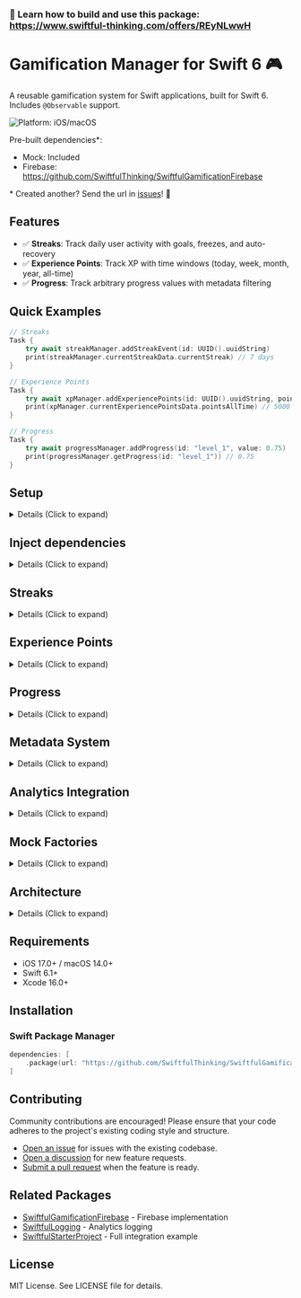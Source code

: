 ### 🚀 Learn how to build and use this package: https://www.swiftful-thinking.com/offers/REyNLwwH

# Gamification Manager for Swift 6 🎮

A reusable gamification system for Swift applications, built for Swift 6. Includes `@Observable` support.

![Platform: iOS/macOS](https://img.shields.io/badge/platform-iOS%20%7C%20macOS-blue)

Pre-built dependencies*:

- Mock: Included
- Firebase: https://github.com/SwiftfulThinking/SwiftfulGamificationFirebase

\* Created another? Send the url in [issues](https://github.com/SwiftfulThinking/SwiftfulGamification/issues)! 🥳

## Features

- ✅ **Streaks**: Track daily user activity with goals, freezes, and auto-recovery
- ✅ **Experience Points**: Track XP with time windows (today, week, month, year, all-time)
- ✅ **Progress**: Track arbitrary progress values with metadata filtering

## Quick Examples

```swift
// Streaks
Task {
    try await streakManager.addStreakEvent(id: UUID().uuidString)
    print(streakManager.currentStreakData.currentStreak) // 7 days
}

// Experience Points
Task {
    try await xpManager.addExperiencePoints(id: UUID().uuidString, points: 100)
    print(xpManager.currentExperiencePointsData.pointsAllTime) // 5000 XP
}

// Progress
Task {
    try await progressManager.addProgress(id: "level_1", value: 0.75)
    print(progressManager.getProgress(id: "level_1")) // 0.75
}
```

## Setup

<details>
<summary> Details (Click to expand) </summary>
<br>

#### Create instances of managers:

```swift
// Streaks
let streakManager = StreakManager(
    services: any StreakServices,
    configuration: StreakConfiguration,
    logger: GamificationLogger?
)

// Experience Points
let xpManager = ExperiencePointsManager(
    services: any ExperiencePointsServices,
    configuration: ExperiencePointsConfiguration,
    logger: GamificationLogger?
)

// Progress
let progressManager = ProgressManager(
    services: any ProgressServices,
    configuration: ProgressConfiguration,
    logger: GamificationLogger?
)
```

#### Development vs Production:

```swift
#if DEBUG
let streakManager = StreakManager(
    services: MockStreakServices(),
    configuration: StreakConfiguration.mockDefault()
)
#else
let streakManager = StreakManager(
    services: FirebaseStreakServices(),
    configuration: StreakConfiguration.myConfig()
)
#endif
```

#### Optionally add to SwiftUI environment as @Observable

```swift
Text("Hello, world!")
    .environment(streakManager)
    .environment(xpManager)
    .environment(progressManager)
```

</details>

## Inject dependencies

<details>
<summary> Details (Click to expand) </summary>
<br>

Each manager is initialized with a `Services` protocol. This is a public protocol you can use to create your own dependency.

`Mock` implementations are included for SwiftUI previews and testing.

```swift
// Mock with blank data
let services = MockStreakServices()

// Mock with custom data
let data = CurrentStreakData.mockActive(currentStreak: 10)
let services = MockStreakServices(data: data)
```

Other services are not directly included, so that the developer can pick-and-choose which dependencies to add to the project.

You can create your own services by conforming to the protocols:

```swift
public protocol StreakServices: Sendable {
    var remote: RemoteStreakService { get }
    var local: LocalStreakPersistence { get }
}

public protocol ExperiencePointsServices: Sendable {
    var remote: RemoteExperiencePointsService { get }
    var local: LocalExperiencePointsPersistence { get }
}

public protocol ProgressServices: Sendable {
    var remote: RemoteProgressService { get }
    var local: LocalProgressPersistence { get }
}
```

</details>

## Streaks

<details>
<summary> Details (Click to expand) </summary>
<br>

### Configuration

```swift
let config = StreakConfiguration(
    streakId: "main",
    eventsRequiredPerDay: 1,          // Number of events needed per day
    useServerCalculation: false,      // Client or server-side calculation
    leewayHours: 4,                   // Grace period around midnight
    autoConsumeFreeze: true           // Auto-use freezes to save streaks
)
```

### Log In / Log Out

```swift
// Log in (starts remote listener and loads cached data)
try await streakManager.logIn(userId: "user_123")

// Log out (stops listeners and clears local data)
streakManager.logOut()
```

### Add Streak Events

```swift
// Add event for today
try await streakManager.addStreakEvent(
    id: UUID().uuidString,
    timestamp: Date(),
    metadata: ["action": "completed_workout"]
)

// Get all events
let events = try await streakManager.getAllStreakEvents()

// Delete all events (for testing)
try await streakManager.deleteAllStreakEvents()
```

### Streak Freezes

```swift
// Add a freeze (protects streak for 1 day)
try await streakManager.addStreakFreeze(
    id: UUID().uuidString,
    expiresAt: Date().addingTimeInterval(86400 * 30) // 30 days from now
)

// Manually use freezes to save current streak
try await streakManager.useStreakFreezes()

// Get all freezes
let freezes = try await streakManager.getAllStreakFreezes()
```

### Access Current Streak Data

```swift
let data = streakManager.currentStreakData

// Streak info
data.currentStreak              // Current streak count
data.longestStreak              // All-time longest streak
data.streakStartDate            // When current streak started
data.lastEventDate              // Last event timestamp
data.status                     // active, atRisk, broken, or noEvents

// Goal-based tracking
data.eventsRequiredPerDay       // Events needed per day
data.todayEventCount            // Events logged today
data.isGoalMet                  // Has today's goal been met?
data.goalProgress               // Progress toward today's goal (0.0-1.0)

// Freeze management
data.freezesRemaining           // Available freezes
data.freezesNeededToSaveStreak  // Freezes needed to save streak
data.canStreakBeSaved           // Can freezes save the streak?

// Calendar display
data.getCalendarDaysWithEvents()          // All days with events (last 60 days)
data.getCalendarDaysWithEventsThisWeek()  // Days with events this week
```

### Recalculate Streak

```swift
// Force recalculation (useful after config changes)
streakManager.recalculateStreak()
```

### Streak Status

```swift
switch streakManager.currentStreakData.status {
case .noEvents:
    print("No streak started yet")
case .active(let daysSince):
    print("Active streak! Last event: \(daysSince) days ago")
case .atRisk:
    print("Streak at risk! Log an event today!")
case .broken(let daysSince):
    print("Streak broken. Last event: \(daysSince) days ago")
}
```

</details>

## Experience Points

<details>
<summary> Details (Click to expand) </summary>
<br>

### Configuration

```swift
let config = ExperiencePointsConfiguration(
    experienceKey: "main",
    useServerCalculation: false  // Client or server-side calculation
)
```

### Log In / Log Out

```swift
// Log in (starts remote listener and loads cached data)
try await xpManager.logIn(userId: "user_123")

// Log out (stops listeners and clears local data)
xpManager.logOut()
```

### Add Experience Points

```swift
// Add XP with metadata
try await xpManager.addExperiencePoints(
    id: UUID().uuidString,
    points: 100,
    metadata: ["action": "completed_level", "level": 5]
)

// Get all events
let events = try await xpManager.getAllExperiencePointsEvents()

// Get events filtered by metadata
let levelEvents = try await xpManager.getAllExperiencePointsEvents(
    forField: "level",
    equalTo: 5
)

// Delete all events (for testing)
try await xpManager.deleteAllExperiencePointsEvents()
```

### Access Current XP Data

```swift
let data = xpManager.currentExperiencePointsData

// Points by time window
data.pointsAllTime          // Total XP earned (all-time)
data.pointsToday            // Points earned today
data.pointsThisWeek         // Points earned this week (Sunday-today)
data.pointsLast7Days        // Points earned last 7 days (rolling)
data.pointsThisMonth        // Points earned this month (1st-today)
data.pointsLast30Days       // Points earned last 30 days (rolling)
data.pointsThisYear         // Points earned this year (Jan 1-today)
data.pointsLast12Months     // Points earned last 12 months (rolling)

// Event tracking
data.eventsTodayCount       // Number of XP events today
data.lastEventDate          // Last event timestamp

// Timestamps
data.createdAt              // First event ever
data.updatedAt              // Last update timestamp

// Status
data.isDataStale            // Data hasn't updated in 1+ hour
data.daysSinceLastEvent     // Days since last XP event

// Calendar display
data.getCalendarDaysWithEvents()          // All days with events (last 60 days)
data.getCalendarDaysWithEventsThisWeek()  // Days with events this week
```

### Recalculate XP

```swift
// Force recalculation (useful after config changes)
xpManager.recalculateExperiencePoints()
```

</details>

## Progress

<details>
<summary> Details (Click to expand) </summary>
<br>

### Configuration

```swift
let config = ProgressConfiguration(
    progressKey: "main"
)
```

### Log In / Log Out

```swift
// Log in (bulk loads all progress and starts streaming updates)
try await progressManager.logIn(userId: "user_123")

// Log out (stops listeners and clears local data)
await progressManager.logOut()
```

### Add Progress

```swift
// Add or update progress (0.0 to 1.0)
try await progressManager.addProgress(
    id: "level_1",
    value: 0.75,
    metadata: ["world": "forest", "difficulty": "hard"]
)

// Progress NEVER decreases - only increases
// Attempting to set a lower value will be ignored
```

### Get Progress

```swift
// Get single progress value (synchronous)
let progress = progressManager.getProgress(id: "level_1") // 0.75

// Get full progress item (synchronous)
let item = progressManager.getProgressItem(id: "level_1")
print(item?.dateModified) // Last update time

// Get all progress values (synchronous)
let allProgress = progressManager.getAllProgress() // ["level_1": 0.75, "level_2": 0.5]

// Get all progress items (synchronous)
let allItems = progressManager.getAllProgressItems()
```

### Filter by Metadata

```swift
// Get progress items by metadata field
let forestLevels = progressManager.getProgressItems(
    forMetadataField: "world",
    equalTo: "forest"
)

// Get max progress for filtered items
let maxForestProgress = progressManager.getMaxProgress(
    forMetadataField: "world",
    equalTo: "forest"
) // 0.75 (highest progress in forest world)
```

### Delete Progress

```swift
// Delete single item
try await progressManager.deleteProgress(id: "level_1")

// Delete all items
try await progressManager.deleteAllProgress()
```

### Progress Features

- **Synchronous reads**: All get methods are synchronous (read from in-memory cache)
- **Optimistic updates**: UI updates immediately, remote sync happens in background
- **Never decreases**: Progress values only increase, never decrease
- **Conflict resolution**: If local is ahead of remote, local value is pushed to remote
- **Metadata filtering**: Filter and query progress by custom metadata fields
- **Real-time sync**: Automatic streaming of updates from remote

</details>

## Metadata System

<details>
<summary> Details (Click to expand) </summary>
<br>

All events support metadata as `[String: GamificationDictionaryValue]`:

```swift
// Supported types
metadata["string_key"] = "value"
metadata["int_key"] = 42
metadata["double_key"] = 3.14
metadata["bool_key"] = true
metadata["date_key"] = Date()
```

### Use Cases

```swift
// Streak events - track what action triggered the event
try await streakManager.addStreakEvent(
    id: UUID().uuidString,
    metadata: ["action": "workout", "duration_minutes": 30]
)

// XP events - track source of XP
try await xpManager.addExperiencePoints(
    id: UUID().uuidString,
    points: 100,
    metadata: ["source": "quest", "quest_id": "forest_1", "difficulty": "hard"]
)

// Progress - categorize and filter
try await progressManager.addProgress(
    id: "level_1",
    value: 0.75,
    metadata: ["world": "forest", "difficulty": "hard", "stars": 2]
)

// Filter by metadata
let forestLevels = progressManager.getProgressItems(
    forMetadataField: "world",
    equalTo: "forest"
)
```

</details>

## Analytics Integration

<details>
<summary> Details (Click to expand) </summary>
<br>

All managers support optional analytics logging:

```swift
// Create logger (see SwiftfulLogging package)
let logger = LogManager(services: [
    FirebaseAnalyticsService(),
    MixpanelService()
])

// Inject into managers
let streakManager = StreakManager(
    services: services,
    configuration: config,
    logger: logger
)
```

### Tracked Events

**StreakManager** (15 events):
- `StreakMan_RemoteListener_Start/Success/Fail`
- `StreakMan_SaveLocal_Start/Success/Fail`
- `StreakMan_CalculateStreak_Start/Success/Fail`
- `StreakMan_Freeze_AutoConsumed`
- `StreakMan_AddStreakFreeze_Start/Success/Fail`
- `StreakMan_UseStreakFreeze_Start/Success/Fail`

**ExperiencePointsManager** (12 events):
- `XPMan_RemoteListener_Start/Success/Fail`
- `XPMan_SaveLocal_Start/Success/Fail`
- `XPMan_CalculateXP_Start/Success/Fail`
- `XPMan_AddExperiencePoints_Start/Success/Fail`

**ProgressManager** (13 events):
- `ProgressMan_BulkLoad_Start/Success/Fail`
- `ProgressMan_RemoteListener_Start/Success/Fail`
- `ProgressMan_SaveLocal_Success/Fail`
- `ProgressMan_AddProgress_Start/Success/Fail`
- `ProgressMan_DeleteProgress_Start/Success/Fail`
- `ProgressMan_DeleteAllProgress_Start/Success/Fail`

### Event Parameters

All events include relevant parameters:

```swift
// Streak data
"current_streak_current_streak": 7
"current_streak_longest_streak": 30
"current_streak_today_event_count": 2

// XP data
"current_xp_points_all_time": 5000
"current_xp_points_today": 250
"current_xp_events_today_count": 3

// Progress data
"progress_id": "level_1"
"progress_value": 0.75
```

</details>

## Mock Factories

<details>
<summary> Details (Click to expand) </summary>
<br>

All models include mock factory methods for testing:

### Streaks

```swift
// Blank streak (no events)
CurrentStreakData.blank(streakId: "main")

// Default mock
CurrentStreakData.mock()

// Active streak
CurrentStreakData.mockActive(currentStreak: 10)

// At risk streak
CurrentStreakData.mockAtRisk()

// Goal-based streak
CurrentStreakData.mockGoalBased(
    currentStreak: 5,
    eventsRequiredPerDay: 3,
    todayEventCount: 1
)

// Mock events
StreakEvent.mock(daysAgo: 0) // Event today
StreakEvent.mock(daysAgo: 3) // Event 3 days ago

// Mock freezes
StreakFreeze.mockUnused()
StreakFreeze.mockUsed()
StreakFreeze.mockExpired()
```

### Experience Points

```swift
// Blank XP (zero points)
CurrentExperiencePointsData.blank(experienceKey: "main")

// Default mock
CurrentExperiencePointsData.mock()

// Empty XP (no events)
CurrentExperiencePointsData.mockEmpty()

// Active user
CurrentExperiencePointsData.mockActive(pointsToday: 250)

// With recent events
CurrentExperiencePointsData.mockWithRecentEvents(eventCount: 10)

// Mock events
ExperiencePointsEvent.mock(daysAgo: 0, points: 100)
```

### Progress

```swift
// Mock progress item
ProgressItem.mock(
    id: "level_1",
    value: 0.75,
    metadata: ["world": "forest"]
)
```

</details>

## Architecture

<details>
<summary> Details (Click to expand) </summary>
<br>

SwiftfulGamification follows the **SwiftfulThinking Provider Pattern**:

1. **Base Package** (this package):
   - Zero external dependencies (except IdentifiableByString)
   - Defines all protocols and models
   - Includes Mock implementations
   - All types are `Codable` and `Sendable`

2. **Implementation Packages** (separate SPM):
   - SwiftfulGamificationFirebase: Firebase implementation
   - Implements service protocols
   - Handles provider-specific logic
   - Extension files for model conversions

3. **Manager Classes**:
   - `@MainActor` for UI thread safety
   - `@Observable` for SwiftUI integration
   - Dependency injection via protocols
   - Optional logger for analytics
   - Comprehensive event tracking

### Key Features

- **Swift 6 concurrency**: Full async/await support
- **Thread safety**: `@MainActor` isolation, `Sendable` conformance
- **SwiftUI ready**: `@Observable` support
- **Offline first**: Local persistence with remote sync
- **Optimistic updates**: Immediate UI updates
- **Real-time sync**: AsyncStream-based listeners
- **Type-safe**: Protocol-based architecture
- **Testable**: Mock implementations included

### File Structure

```
SwiftfulGamification/
├── Streaks/
│   ├── StreakManager.swift
│   ├── Services/
│   │   ├── StreakService.swift (protocols)
│   │   ├── Remote/ (remote storage)
│   │   └── Local/ (local persistence)
│   ├── Models/
│   │   ├── CurrentStreakData.swift
│   │   ├── StreakEvent.swift
│   │   ├── StreakFreeze.swift
│   │   └── StreakConfiguration.swift
│   └── Utilities/
│       └── StreakCalculator.swift (pure functions)
├── ExperiencePoints/
│   ├── ExperiencePointsManager.swift
│   ├── Services/
│   ├── Models/
│   └── Utilities/
├── Progress/
│   ├── ProgressManager.swift
│   ├── Services/
│   └── Models/
└── Shared/
    └── Models/ (shared types)
```

</details>

## Requirements

- iOS 17.0+ / macOS 14.0+
- Swift 6.1+
- Xcode 16.0+

## Installation

### Swift Package Manager

```swift
dependencies: [
    .package(url: "https://github.com/SwiftfulThinking/SwiftfulGamification.git", branch: "main")
]
```

## Contributing

Community contributions are encouraged! Please ensure that your code adheres to the project's existing coding style and structure.

- [Open an issue](https://github.com/SwiftfulThinking/SwiftfulGamification/issues) for issues with the existing codebase.
- [Open a discussion](https://github.com/SwiftfulThinking/SwiftfulGamification/discussions) for new feature requests.
- [Submit a pull request](https://github.com/SwiftfulThinking/SwiftfulGamification/pulls) when the feature is ready.

## Related Packages

- [SwiftfulGamificationFirebase](https://github.com/SwiftfulThinking/SwiftfulGamificationFirebase) - Firebase implementation
- [SwiftfulLogging](https://github.com/SwiftfulThinking/SwiftfulLogging) - Analytics logging
- [SwiftfulStarterProject](https://github.com/SwiftfulThinking/SwiftfulStarterProject) - Full integration example

## License

MIT License. See LICENSE file for details.
